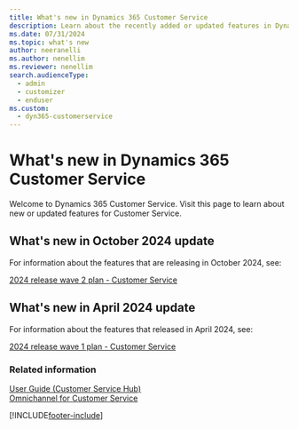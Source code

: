 ```yaml
---
title: What's new in Dynamics 365 Customer Service
description: Learn about the recently added or updated features in Dynamics 365 Customer Service.
ms.date: 07/31/2024
ms.topic: what's new
author: neeranelli
ms.author: nenellim
ms.reviewer: nenellim
search.audienceType: 
  - admin
  - customizer
  - enduser
ms.custom: 
  - dyn365-customerservice
---
```


# What's new in Dynamics 365 Customer Service

Welcome to Dynamics 365 Customer Service. Visit this page to learn about new or updated features for Customer Service.

## What's new in October 2024 update

For information about the features that are releasing in October 2024, see:

[2024 release wave 2 plan - Customer Service](/dynamics365/release-plan/2024wave2/service/dynamics365-customer-service/planned-features)

## What's new in April 2024 update

For information about the features that released in April 2024, see:

[2024 release wave 1 plan - Customer Service](/dynamics365/release-plan/2024wave1/service/dynamics365-customer-service/)

### Related information

[User Guide (Customer Service Hub)](../use/user-guide-customer-service-hub.md)  
[Omnichannel for Customer Service](introduction-omnichannel.md)  


[!INCLUDE[footer-include](../../includes/footer-banner.md)]
